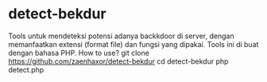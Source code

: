 # detect-bekdur
Tools untuk mendeteksi potensi adanya backkdoor di server, dengan memanfaatkan extensi (format file) dan fungsi yang dipakai.
Tools ini di buat dengan bahasa PHP.
How to use?
git clone https://github.com/zaenhaxor/detect-bekdur
cd detect-bekdur
php detect.php
